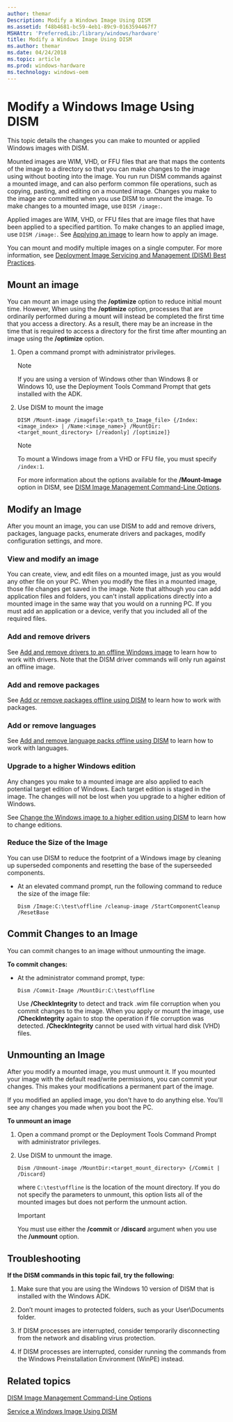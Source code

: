 ```yaml
---
author: themar
Description: Modify a Windows Image Using DISM
ms.assetid: f48b4681-bc59-4eb1-89c9-0163594467f7
MSHAttr: 'PreferredLib:/library/windows/hardware'
title: Modify a Windows Image Using DISM
ms.author: themar
ms.date: 04/24/2018
ms.topic: article
ms.prod: windows-hardware
ms.technology: windows-oem
---
```

 
# Modify a Windows Image Using DISM

This topic details the changes you can make to mounted or applied Windows images with DISM. 

Mounted images are WIM, VHD, or FFU files that are that maps the contents of the image to a directory so that you can make changes to the image using without booting into the image. You run run DISM commands against a mounted image, and can also perform common file operations, such as copying, pasting, and editing on a mounted image. Changes you make to the image are committed when you use DISM to unmount the image. To make changes to a mounted image, use `DISM /image:`.

Applied images are WIM, VHD, or FFU files that are image files that have been applied to a specified partition. To make changes to an applied image, use `DISM /image:`. See [Applying an image](https://docs.microsoft.com/windows-hardware/manufacture/desktop/capture-and-apply-windows-system-and-recovery-partitions#span-idapplyingtheimagespanspan-idapplyingtheimagespanspan-idapplyingtheimagespanapplying-the-image) to learn how to apply an image.

You can mount and modify multiple images on a single computer. For more information, see [Deployment Image Servicing and Management (DISM) Best Practices](deployment-image-servicing-and-management--dism--best-practices.md).

## <span id="Mounting_an_Image"></span><span id="mounting_an_image"></span><span id="MOUNTING_AN_IMAGE"></span>Mount an image

You can mount an image using the **/optimize** option to reduce initial mount time. However, When using the **/optimize** option, processes that are ordinarily performed during a mount will instead be completed the first time that you access a directory. As a result, there may be an increase in the time that is required to access a directory for the first time after mounting an image using the **/optimize** option.

1.  Open a command prompt with administrator privileges. 

    > [!Note]
    > If you are using a version of Windows other than Windows 8 or Windows 10, use the Deployment Tools Command Prompt that gets installed with the ADK.

2.  Use DISM to mount the image

    ```
    DISM /Mount-image /imagefile:<path_to_Image_file> {/Index:<image_index> | /Name:<image_name>} /MountDir:<target_mount_directory> [/readonly] /[optimize]}
    ```

    > [!Note]
    > To mount a Windows image from a VHD or FFU file, you must specify `/index:1`.

    For more information about the options available for the **/Mount-Image** option in DISM, see [DISM Image Management Command-Line Options](dism-image-management-command-line-options-s14.md).

## <span id="Modifying_an_Image"></span><span id="modifying_an_image"></span><span id="MODIFYING_AN_IMAGE"></span>Modify an Image

After you mount an image, you can use DISM to add and remove drivers, packages, language packs, enumerate drivers and packages, modify configuration settings, and more. 

### View and modify an image

You can create, view, and edit files on a mounted image, just as you would any other file on your PC. When you modify the files in a mounted image, those file changes get saved in the image. Note that although you can add application files and folders, you can't install applications directly into a mounted image in the same way that you would on a running PC. If you must add an application or a device, verify that you included all of the required files. 

### Add and remove drivers

See [Add and remove drivers to an offline Windows image](add-and-remove-drivers-to-an-offline-windows-image.md) to learn how to work with drivers. Note that the DISM driver commands will only run against an offline image.

### Add and remove packages

See [Add or remove packages offline using DISM](add-or-remove-packages-offline-using-dism.md) to learn how to work with packages.

### Add or remove languages

See [Add and remove language packs offline using DISM](add-and-remove-language-packs-offline-using-dism.md) to learn how to work with languages.

### <span id="Step_4__Upgrade_to_a_Higher_Edition_of_Windows"></span><span id="step_4__upgrade_to_a_higher_edition_of_windows"></span><span id="STEP_4__UPGRADE_TO_A_HIGHER_EDITION_OF_WINDOWS"></span>Upgrade to a higher Windows edition

Any changes you make to a mounted image are also applied to each potential target edition of Windows. Each target edition is staged in the image. The changes will not be lost when you upgrade to a higher edition of Windows. 

See [Change the Windows image to a higher edition using DISM](change-the-windows-image-to-a-higher-edition-using-dism.md) to learn how to change editions.

### <span id="Step_5__Reduce_the_Size_of_the_Image"></span><span id="step_5__reduce_the_size_of_the_image"></span><span id="STEP_5__REDUCE_THE_SIZE_OF_THE_IMAGE"></span>Reduce the Size of the Image

You can use DISM to reduce the footprint of a Windows image by cleaning up superseded components and resetting the base of the superseeded components.

-   At an elevated command prompt, run the following command to reduce the size of the image file:

    ```
    Dism /Image:C:\test\offline /cleanup-image /StartComponentCleanup /ResetBase 
    ```

## <span id="Committing_Changes_to_an_Image"></span><span id="committing_changes_to_an_image"></span><span id="COMMITTING_CHANGES_TO_AN_IMAGE"></span>Commit Changes to an Image

You can commit changes to an image without unmounting the image.

**To commit changes:**

-   At the administrator command prompt, type:

    ```
    Dism /Commit-Image /MountDir:C:\test\offline
    ```

    Use **/CheckIntegrity** to detect and track .wim file corruption when you commit changes to the image. When you apply or mount the image, use **/CheckIntegrity** again to stop the operation if file corruption was detected. **/CheckIntegrity** cannot be used with virtual hard disk (VHD) files.

## <span id="Unmounting_an_Image"></span><span id="unmounting_an_image"></span><span id="UNMOUNTING_AN_IMAGE"></span>Unmounting an Image


After you modify a mounted image, you must unmount it. If you mounted your image with the default read/write permissions, you can commit your changes. This makes your modifications a permanent part of the image.

If you modified an applied image, you don't have to do anything else. You'll see any changes you made when you boot the PC.

**To unmount an image**

1.  Open a command prompt or the Deployment Tools Command Prompt with administrator privileges.


2.  Use DISM to unmount the image.

    ```
    Dism /Unmount-image /MountDir:<target_mount_directory> {/Commit | /Discard}
    ```

    where `C:\test\offline` is the location of the mount directory. If you do not specify the parameters to unmount, this option lists all of the mounted images but does not perform the unmount action.

    > [!important]
    > You must use either the **/commit** or **/discard** argument when you use the **/unmount** option.

## <span id="Troubleshooting"></span><span id="troubleshooting"></span><span id="TROUBLESHOOTING"></span>Troubleshooting


**If the DISM commands in this topic fail, try the following:**

1.  Make sure that you are using the Windows 10 version of DISM that is installed with the Windows ADK.

2.  Don’t mount images to protected folders, such as your User\\Documents folder.

3.  If DISM processes are interrupted, consider temporarily disconnecting from the network and disabling virus protection.

4.  If DISM processes are interrupted, consider running the commands from the Windows Preinstallation Environment (WinPE) instead.

## <span id="related_topics"></span>Related topics


[DISM Image Management Command-Line Options](dism-image-management-command-line-options-s14.md)

[Service a Windows Image Using DISM](service-a-windows-image-using-dism.md)

 

 






